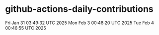 # github-actions-daily-contributions
Fri Jan 31 03:49:32 UTC 2025
Mon Feb  3 00:48:20 UTC 2025
Tue Feb  4 00:46:55 UTC 2025
